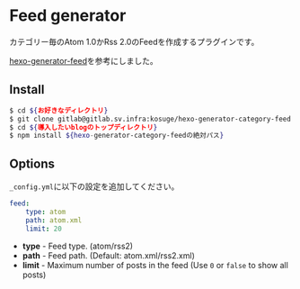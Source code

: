 # Feed generator

カテゴリー毎のAtom 1.0かRss 2.0のFeedを作成するプラグインです。

[hexo-generator-feed](https://github.com/hexojs/hexo-generator-feed)を参考にしました。

## Install

``` bash
$ cd ${お好きなディレクトリ}
$ git clone gitlab@gitlab.sv.infra:kosuge/hexo-generator-category-feed.git
$ cd ${導入したいblogのトップディレクトリ}
$ npm install ${hexo-generator-category-feedの絶対パス}
```

## Options

`_config.yml`に以下の設定を追加してください。

``` yaml
feed:
    type: atom
    path: atom.xml
    limit: 20
```

- **type** - Feed type. (atom/rss2)
- **path** - Feed path. (Default: atom.xml/rss2.xml)
- **limit** - Maximum number of posts in the feed (Use `0` or `false` to show all posts)
